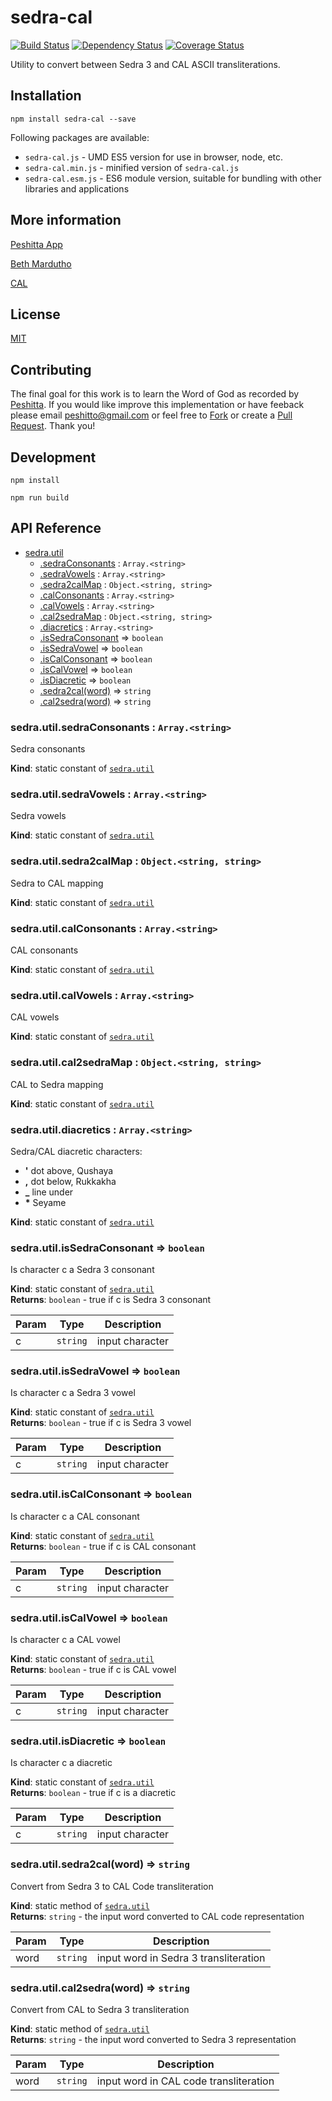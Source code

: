 # sedra-cal

[![Build Status](https://travis-ci.org/peshitta/sedra-cal.svg?branch=master)](https://travis-ci.org/peshitta/sedra-cal)
[![Dependency Status](https://david-dm.org/peshitta/sedra-cal.svg)](https://david-dm.org/peshitta/sedra-cal)
[![Coverage Status](https://coveralls.io/repos/github/peshitta/sedra-cal/badge.svg?branch=master)](https://coveralls.io/github/peshitta/sedra-cal?branch=master)

Utility to convert between Sedra 3 and CAL ASCII transliterations.

## Installation

```
npm install sedra-cal --save
```

Following packages are available:
* `sedra-cal.js` - UMD ES5 version for use in browser, node, etc.
* `sedra-cal.min.js` - minified version of `sedra-cal.js`
* `sedra-cal.esm.js` - ES6 module version, suitable for bundling with other 
libraries and applications

## More information

[Peshitta App](https://peshitta.github.io)

[Beth Mardutho](https://sedra.bethmardutho.org/about/fonts)

[CAL](http://cal1.cn.huc.edu/searching/fullbrowser.html)

## License

[MIT](https://github.com/peshitta/sedra-cal/blob/master/LICENSE)

## Contributing

The final goal for this work is to learn the Word of God as recorded by
[Peshitta](https://en.wikipedia.org/wiki/Peshitta).
If you would like improve this implementation or have feeback please email
[peshitto@gmail.com](mailto:peshitto@gmail.com) or feel free to
[Fork](https://help.github.com/articles/fork-a-repo/) or create a
[Pull Request](https://help.github.com/articles/about-pull-requests/).
Thank you!

## Development

```
npm install
```
```
npm run build
```

## API Reference

* [sedra.util](#sedra.module_util)
    * [.sedraConsonants](#sedra.module_util.sedraConsonants) : <code>Array.&lt;string&gt;</code>
    * [.sedraVowels](#sedra.module_util.sedraVowels) : <code>Array.&lt;string&gt;</code>
    * [.sedra2calMap](#sedra.module_util.sedra2calMap) : <code>Object.&lt;string, string&gt;</code>
    * [.calConsonants](#sedra.module_util.calConsonants) : <code>Array.&lt;string&gt;</code>
    * [.calVowels](#sedra.module_util.calVowels) : <code>Array.&lt;string&gt;</code>
    * [.cal2sedraMap](#sedra.module_util.cal2sedraMap) : <code>Object.&lt;string, string&gt;</code>
    * [.diacretics](#sedra.module_util.diacretics) : <code>Array.&lt;string&gt;</code>
    * [.isSedraConsonant](#sedra.module_util.isSedraConsonant) ⇒ <code>boolean</code>
    * [.isSedraVowel](#sedra.module_util.isSedraVowel) ⇒ <code>boolean</code>
    * [.isCalConsonant](#sedra.module_util.isCalConsonant) ⇒ <code>boolean</code>
    * [.isCalVowel](#sedra.module_util.isCalVowel) ⇒ <code>boolean</code>
    * [.isDiacretic](#sedra.module_util.isDiacretic) ⇒ <code>boolean</code>
    * [.sedra2cal(word)](#sedra.module_util.sedra2cal) ⇒ <code>string</code>
    * [.cal2sedra(word)](#sedra.module_util.cal2sedra) ⇒ <code>string</code>

<a name="sedra.module_util.sedraConsonants"></a>

### sedra.util.sedraConsonants : <code>Array.&lt;string&gt;</code>
Sedra consonants

**Kind**: static constant of [<code>sedra.util</code>](#sedra.module_util)  
<a name="sedra.module_util.sedraVowels"></a>

### sedra.util.sedraVowels : <code>Array.&lt;string&gt;</code>
Sedra vowels

**Kind**: static constant of [<code>sedra.util</code>](#sedra.module_util)  
<a name="sedra.module_util.sedra2calMap"></a>

### sedra.util.sedra2calMap : <code>Object.&lt;string, string&gt;</code>
Sedra to CAL mapping

**Kind**: static constant of [<code>sedra.util</code>](#sedra.module_util)  
<a name="sedra.module_util.calConsonants"></a>

### sedra.util.calConsonants : <code>Array.&lt;string&gt;</code>
CAL consonants

**Kind**: static constant of [<code>sedra.util</code>](#sedra.module_util)  
<a name="sedra.module_util.calVowels"></a>

### sedra.util.calVowels : <code>Array.&lt;string&gt;</code>
CAL vowels

**Kind**: static constant of [<code>sedra.util</code>](#sedra.module_util)  
<a name="sedra.module_util.cal2sedraMap"></a>

### sedra.util.cal2sedraMap : <code>Object.&lt;string, string&gt;</code>
CAL to Sedra mapping

**Kind**: static constant of [<code>sedra.util</code>](#sedra.module_util)  
<a name="sedra.module_util.diacretics"></a>

### sedra.util.diacretics : <code>Array.&lt;string&gt;</code>
Sedra/CAL diacretic characters:
* __'__ dot above, Qushaya
* __,__ dot below, Rukkakha
* **_** line under
* __*__ Seyame

**Kind**: static constant of [<code>sedra.util</code>](#sedra.module_util)  
<a name="sedra.module_util.isSedraConsonant"></a>

### sedra.util.isSedraConsonant ⇒ <code>boolean</code>
Is character c a Sedra 3 consonant

**Kind**: static constant of [<code>sedra.util</code>](#sedra.module_util)  
**Returns**: <code>boolean</code> - true if c is Sedra 3 consonant  

| Param | Type | Description |
| --- | --- | --- |
| c | <code>string</code> | input character |

<a name="sedra.module_util.isSedraVowel"></a>

### sedra.util.isSedraVowel ⇒ <code>boolean</code>
Is character c a Sedra 3 vowel

**Kind**: static constant of [<code>sedra.util</code>](#sedra.module_util)  
**Returns**: <code>boolean</code> - true if c is Sedra 3 vowel  

| Param | Type | Description |
| --- | --- | --- |
| c | <code>string</code> | input character |

<a name="sedra.module_util.isCalConsonant"></a>

### sedra.util.isCalConsonant ⇒ <code>boolean</code>
Is character c a CAL consonant

**Kind**: static constant of [<code>sedra.util</code>](#sedra.module_util)  
**Returns**: <code>boolean</code> - true if c is CAL consonant  

| Param | Type | Description |
| --- | --- | --- |
| c | <code>string</code> | input character |

<a name="sedra.module_util.isCalVowel"></a>

### sedra.util.isCalVowel ⇒ <code>boolean</code>
Is character c a CAL vowel

**Kind**: static constant of [<code>sedra.util</code>](#sedra.module_util)  
**Returns**: <code>boolean</code> - true if c is CAL vowel  

| Param | Type | Description |
| --- | --- | --- |
| c | <code>string</code> | input character |

<a name="sedra.module_util.isDiacretic"></a>

### sedra.util.isDiacretic ⇒ <code>boolean</code>
Is character c a diacretic

**Kind**: static constant of [<code>sedra.util</code>](#sedra.module_util)  
**Returns**: <code>boolean</code> - true if c is a diacretic  

| Param | Type | Description |
| --- | --- | --- |
| c | <code>string</code> | input character |

<a name="sedra.module_util.sedra2cal"></a>

### sedra.util.sedra2cal(word) ⇒ <code>string</code>
Convert from Sedra 3 to CAL Code transliteration

**Kind**: static method of [<code>sedra.util</code>](#sedra.module_util)  
**Returns**: <code>string</code> - the input word converted to CAL code representation  

| Param | Type | Description |
| --- | --- | --- |
| word | <code>string</code> | input word in Sedra 3 transliteration |

<a name="sedra.module_util.cal2sedra"></a>

### sedra.util.cal2sedra(word) ⇒ <code>string</code>
Convert from CAL to Sedra 3 transliteration

**Kind**: static method of [<code>sedra.util</code>](#sedra.module_util)  
**Returns**: <code>string</code> - the input word converted to Sedra 3 representation  

| Param | Type | Description |
| --- | --- | --- |
| word | <code>string</code> | input word in CAL code transliteration |

